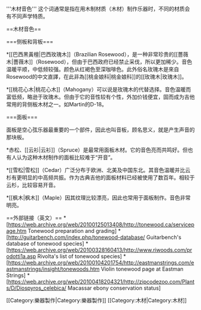 '''木材音色''' 这个词通常是指在用木制材质（木材）制作乐器时，不同的材质会有不同声学特质。

==木材音色==

===侧板和背板===

*[[巴西黑黃檀|巴西玫瑰木]]（Brazilian Rosewood），是一种非常珍贵的[[薔薇木|薔薇木]]（Rosewood），但由于巴西政府已经禁止采伐，所以更加稀少。音色温暖平顺，中低频较强。颜色从红褐色至深咖啡色。此外俗名玫瑰木是來自Rosewood的中文直譯，在此非為[[桃金娘科|桃金娘科]]的[[玫瑰木|玫瑰木]]。

*[[桃花心木|桃花心木]]（Mahogany）可以说是玫瑰木的代替选择。音色温暖而富低频，略逊于玫瑰木。但由于它的音性较有个性，外加价钱便宜，固而成为吉他常用的背侧板木材之一。如Martin的D-18。

===面板===

面板是空心弦乐器最重要的一个部件，因此也叫音板，顾名思义，就是产生声音的那块板。

*赤松、[[云衫|云衫]]（Spruce）是最常用面板木材。它的音色亮而共鸣好。但也有人认为这种木材制作的面板比较难于“开音”。

*[[雪松|雪松]]（Cedar）广泛分布于欧洲、北美及中国东北。其音色温暖并比云杉有更明显的中高频共振。作为古典吉他的面板材料已经被使用了数百年。相较于云杉，比较容易开音。

*[[枫木|枫木]]（Maple）因其纹理比较漂亮，因此也常用于面板制作。音色非常明亮。


==外部链接（英文）==
*[https://web.archive.org/web/20100125013408/http://tonewood.ca/servicepage.htm Tonewood preparation and grading]
*[http://guitarbench.com/index.php/tonewood-database/ Guitarbench's database of tonewood species]
*[https://web.archive.org/web/20100328160413/http://www.riwoods.com/prodotti1a.asp Rivolta's list of tonewood species]
*[https://web.archive.org/web/20100104201754/http://eastmanstrings.com/eastmanstrings/insight/tonewoods.htm Violin tonewood page at Eastman Strings]
*[https://web.archive.org/web/20100418204321/http://zipcodezoo.com/Plants/D/Diospyros_celebica/ Macassar ebony conservation status]

[[Category:樂器製作|Category:樂器製作]]
[[Category:木材|Category:木材]]